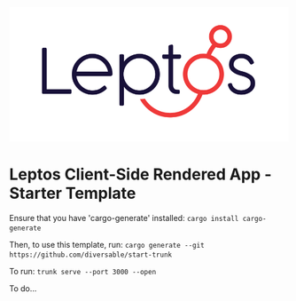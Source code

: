 <picture>
    <source srcset="https://raw.githubusercontent.com/leptos-rs/leptos/main/docs/logos/Leptos_logo_Solid_White.svg" media="(prefers-color-scheme: dark)">
    <img src="https://raw.githubusercontent.com/leptos-rs/leptos/main/docs/logos/Leptos_logo_RGB.svg" alt="Leptos Logo">
</picture>

# Leptos Client-Side Rendered App - Starter Template

Ensure that you have 'cargo-generate' installed: `cargo install cargo-generate`

Then, to use this template, run:
`cargo generate --git https://github.com/diversable/start-trunk`

To run:
`trunk serve --port 3000 --open`

To do...